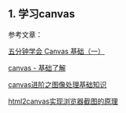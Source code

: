 ## 1. 学习canvas

参考文章：

[五分钟学会 Canvas 基础（一）](https://juejin.cn/post/6972454875477049380)

[canvas - 基础了解](https://juejin.cn/post/7031407945447374861)

[canvas进阶之图像处理基础知识](https://juejin.cn/post/7031964172929892389)

[html2canvas实现浏览器截图的原理](https://juejin.cn/post/6908255717317148685)